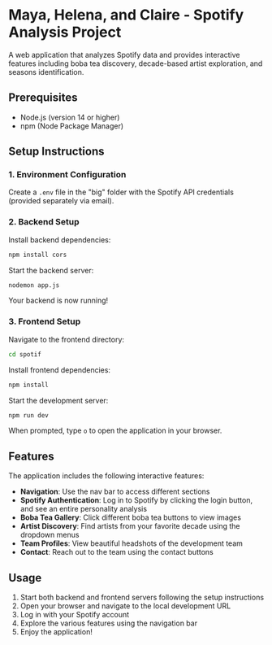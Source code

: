 # Maya, Helena, and Claire - Spotify Analysis Project

A web application that analyzes Spotify data and provides interactive features including boba tea discovery, decade-based artist exploration, and seasons identification.

## Prerequisites

- Node.js (version 14 or higher)
- npm (Node Package Manager)

## Setup Instructions

### 1. Environment Configuration

Create a `.env` file in the "big" folder with the Spotify API credentials (provided separately via email).

### 2. Backend Setup

Install backend dependencies:
```bash
npm install cors
```

Start the backend server:
```bash
nodemon app.js
```

Your backend is now running!

### 3. Frontend Setup

Navigate to the frontend directory:
```bash
cd spotif
```

Install frontend dependencies:
```bash
npm install
```

Start the development server:
```bash
npm run dev
```

When prompted, type `o` to open the application in your browser.

## Features

The application includes the following interactive features:

- **Navigation**: Use the nav bar to access different sections
- **Spotify Authentication**: Log in to Spotify by clicking the login button, and see an entire personality analysis
- **Boba Tea Gallery**: Click different boba tea buttons to view images
- **Artist Discovery**: Find artists from your favorite decade using the dropdown menus
- **Team Profiles**: View beautiful headshots of the development team
- **Contact**: Reach out to the team using the contact buttons

## Usage

1. Start both backend and frontend servers following the setup instructions
2. Open your browser and navigate to the local development URL
3. Log in with your Spotify account
4. Explore the various features using the navigation bar
5. Enjoy the application!

